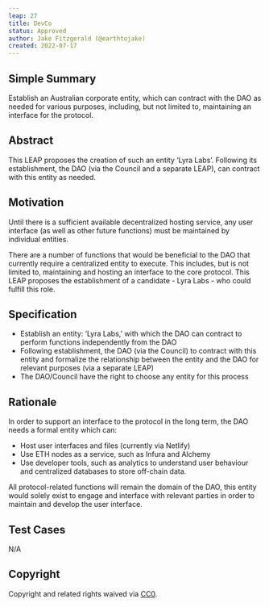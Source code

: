 ```yaml
---
leap: 27
title: DevCo
status: Approved
author: Jake Fitzgerald (@earthtojake)
created: 2022-07-17
---
```


<!--You can leave these HTML comments in your merged LEAP and delete the visible duplicate text guides, they will not appear and may be helpful to refer to if you edit it again. This is the suggested template for new LEAPs. Note that a LEAP number will be assigned by an editor. When opening a p ull request to submit your LEAP, please use an abbreviated title in the filename, `leap-draft_title_abbrev.md`. The title should be 44 characters or less.-->

## Simple Summary
<!--"If you can't explain it simply, you don't understand it well enough." Simply describe the outcome the proposed changes intends to achieve. This should be non-technical and accessible to a casual community member.-->
Establish an Australian corporate entity, which can contract with the DAO as needed for various purposes, including, but not limited to, maintaining an interface for the protocol. 

## Abstract
<!--A short (~200 word) description of the proposed change, the abstract should clearly describe the proposed change. This is what *will* be done if the LEAP is implemented, not *why* it should be done or *how* it will be done. If the LEAP proposes deploying a new contract, write, "we propose to deploy a new contract that will do x".-->
This LEAP proposes the creation of such an entity ‘Lyra Labs’. Following its establishment, the DAO (via the Council and a separate LEAP), can contract with this entity as needed. 

## Motivation
Until there is a sufficient available decentralized hosting service, any user interface (as well as other future functions) must be maintained by individual entities. 

There are a number of functions that would be beneficial to the DAO that currently require a centralized entity to execute. This includes, but is not limited to, maintaining and hosting an interface to the core protocol. This LEAP proposes the establishment of a candidate - Lyra Labs - who could fulfill this role. 

## Specification
- Establish an entity: ‘Lyra Labs,’ with which the DAO can contract to perform functions independently from the DAO
- Following establishment, the DAO (via the Council) to contract with this entity and formalize the relationship between the entity and the DAO for relevant purposes (via a separate LEAP) 
- The DAO/Council have the right to choose any entity for this process 

## Rationale
In order to support an interface to the protocol in the long term, the DAO needs a formal entity which can:
- Host user interfaces and files (currently via Netlify)
- Use ETH nodes as a service, such as Infura and Alchemy
- Use developer tools, such as analytics to understand user behaviour and centralized databases to store off-chain data.

All protocol-related functions will remain the domain of the DAO, this entity would solely exist to engage and interface with relevant parties in order to maintain and develop the user interface. 


## Test Cases
N/A

## Copyright
Copyright and related rights waived via [CC0](https://creativecommons.org/publicdomain/zero/1.0/).
